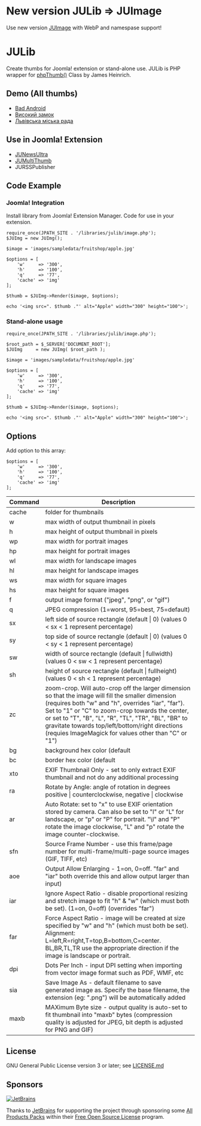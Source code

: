 # New version JULib => JUImage

Use new version [JUImage](https://github.com/Joomla-Ukraine/JUImage) with WebP and namespase support!

# JULib

Create thumbs for Joomla! extension or stand-alone use.
JULib is PHP wrapper for [phpThumb()](https://github.com/JamesHeinrich/phpThumb) Class by James Heinrich.
 
## Demo (All thumbs)

* [Bad Android](https://bad-android.com)
* [Високий замок](https://wz.lviv.ua)
* [Львівська міська рада](http://city-adm.lviv.ua)

## Use in Joomla! Extension

* [JUNewsUltra](https://github.com/Joomla-Ukraine/JUNewsUltra)
* [JUMultiThumb](https://github.com/Joomla-Ukraine/JUMultiThumb)
* JURSSPublisher

## Code Example
### Joomla! Integration

Install library from Joomla! Extension Manager. Code for use in your extension.

```
require_once(JPATH_SITE . '/libraries/julib/image.php');
$JUImg = new JUImg();

$image = 'images/sampledata/fruitshop/apple.jpg'
  
$options = [
  	'w'     => '300',
  	'h'     => '100',
  	'q'     => '77',
  	'cache' => 'img'
];
  
$thumb = $JUImg->Render($image, $options);

echo '<img src=". $thumb ."' alt="Apple" width="300" height="100">';
```
	 
### Stand-alone usage

```
require_once(JPATH_SITE . '/libraries/julib/image.php');

$root_path = $_SERVER['DOCUMENT_ROOT'];
$JUImg 	   = new JUImg( $root_path );

$image = 'images/sampledata/fruitshop/apple.jpg'
  
$options = [
  	'w'     => '300',
  	'h'     => '100',
  	'q'     => '77',
  	'cache' => 'img'
];
  
$thumb = $JUImg->Render($image, $options);

echo '<img src=". $thumb ."' alt="Apple" width="300" height="100">';
```

## Options

Add option to this array:

```
$options = [
  	'w'     => '300',
  	'h'     => '100',
  	'q'     => '77',
  	'cache' => 'img'
];
```

| Command | Description |
| --- | --- |
| cache | folder for thumbnails|
|   w | max width of output thumbnail in pixels|
|   h | max height of output thumbnail in pixels|
|  wp | max width for portrait images|
|  hp | max height for portrait images|
|  wl | max width for landscape images|
|  hl | max height for landscape images|
|  ws | max width for square images|
|  hs | max height for square images|
|   f | output image format ("jpeg", "png", or "gif")|
|   q | JPEG compression (1=worst, 95=best, 75=default)|
|  sx | left side of source rectangle (default \| 0) (values 0 < sx < 1 represent percentage)|
|  sy | top side of source rectangle (default \| 0) (values 0 < sy < 1 represent percentage)|
|  sw | width of source rectangle (default \| fullwidth) (values 0 < sw < 1 represent percentage)|
|  sh | height of source rectangle (default \| fullheight) (values 0 < sh < 1 represent percentage)|
|  zc | zoom-crop. Will auto-crop off the larger dimension so that the image will fill the smaller dimension (requires both "w" and "h", overrides "iar", "far"). Set to "1" or "C" to zoom-crop towards the center, or set to "T", "B", "L", "R", "TL", "TR", "BL", "BR" to gravitate towards top/left/bottom/right directions (requies ImageMagick for values other than "C" or "1")|
|  bg | background hex color (default | FFFFFF)|
|  bc | border hex color (default | 000000)|
| xto | EXIF Thumbnail Only - set to only extract EXIF thumbnail and not do any additional processing|
|  ra | Rotate by Angle: angle of rotation in degrees positive \| counterclockwise, negative \| clockwise|
|  ar | Auto Rotate: set to "x" to use EXIF orientation stored by camera. Can also be set to "l" or "L" for landscape, or "p" or "P" for portrait. "\l" and "P" rotate the image clockwise, "L" and "p" rotate the image counter-clockwise.|
| sfn | Source Frame Number - use this frame/page number for multi-frame/multi-page source images (GIF, TIFF, etc)|
| aoe | Output Allow Enlarging - 1=on, 0=off. "far" and "iar" both override this and allow output larger than input)|
| iar | Ignore Aspect Ratio - disable proportional resizing and stretch image to fit "h" & "w" (which must both be set).  (1=on, 0=off)  (overrides "far")|
| far | Force Aspect Ratio - image will be created at size specified by "w" and "h" (which must both be set). Alignment: L=left,R=right,T=top,B=bottom,C=center. BL,BR,TL,TR use the appropriate direction if the image is landscape or portrait.|
| dpi | Dots Per Inch - input DPI setting when importing from vector image format such as PDF, WMF, etc
| sia | Save Image As - default filename to save generated image as. Specify the base filename, the extension (eg: ".png") will be automatically added|
|maxb | MAXimum Byte size - output quality is auto-set to fit thumbnail into "maxb" bytes  (compression quality is adjusted for JPEG, bit depth is adjusted for PNG and GIF)|

## License

GNU General Public License version 3 or later; see [LICENSE.md](LICENSE.md)

## Sponsors

[![JetBrains](https://avatars0.githubusercontent.com/u/878437?s=200&v=4)](https://www.jetbrains.com/)

Thanks to [JetBrains](https://www.jetbrains.com/) for supporting the project through sponsoring some [All Products Packs](https://www.jetbrains.com/products.html) within their [Free Open Source License](https://www.jetbrains.com/buy/opensource/) program.
